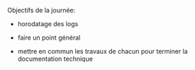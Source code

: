 Objectifs de la journée:


- horodatage des logs

- faire un point général

- mettre en commun les travaux de chacun pour terminer la documentation technique
